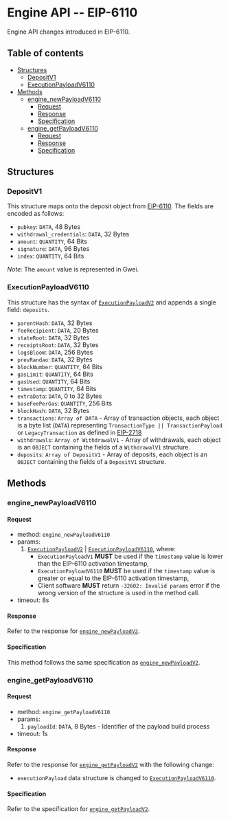 # Engine API -- EIP-6110

Engine API changes introduced in EIP-6110.

## Table of contents

<!-- START doctoc generated TOC please keep comment here to allow auto update -->
<!-- DON'T EDIT THIS SECTION, INSTEAD RE-RUN doctoc TO UPDATE -->

- [Structures](#structures)
  - [DepositV1](#depositv1)
  - [ExecutionPayloadV6110](#executionpayloadv6110)
- [Methods](#methods)
  - [engine_newPayloadV6110](#engine_newpayloadv6110)
    - [Request](#request)
    - [Response](#response)
    - [Specification](#specification)
  - [engine_getPayloadV6110](#engine_getpayloadv6110)
    - [Request](#request-1)
    - [Response](#response-1)
    - [Specification](#specification-1)

<!-- END doctoc generated TOC please keep comment here to allow auto update -->

## Structures

### DepositV1
This structure maps onto the deposit object from [EIP-6110](https://eips.ethereum.org/EIPS/eip-6110).
The fields are encoded as follows:

- `pubkey`: `DATA`, 48 Bytes
- `withdrawal_credentials`: `DATA`, 32 Bytes
- `amount`: `QUANTITY`, 64 Bits
- `signature`: `DATA`, 96 Bytes
- `index`: `QUANTITY`, 64 Bits

*Note:* The `amount` value is represented in Gwei.

### ExecutionPayloadV6110

This structure has the syntax of [`ExecutionPayloadV2`](../shanghai.md#executionpayloadv2) and appends a single field: `deposits`.

- `parentHash`: `DATA`, 32 Bytes
- `feeRecipient`:  `DATA`, 20 Bytes
- `stateRoot`: `DATA`, 32 Bytes
- `receiptsRoot`: `DATA`, 32 Bytes
- `logsBloom`: `DATA`, 256 Bytes
- `prevRandao`: `DATA`, 32 Bytes
- `blockNumber`: `QUANTITY`, 64 Bits
- `gasLimit`: `QUANTITY`, 64 Bits
- `gasUsed`: `QUANTITY`, 64 Bits
- `timestamp`: `QUANTITY`, 64 Bits
- `extraData`: `DATA`, 0 to 32 Bytes
- `baseFeePerGas`: `QUANTITY`, 256 Bits
- `blockHash`: `DATA`, 32 Bytes
- `transactions`: `Array of DATA` - Array of transaction objects, each object is a byte list (`DATA`) representing `TransactionType || TransactionPayload` or `LegacyTransaction` as defined in [EIP-2718](https://eips.ethereum.org/EIPS/eip-2718)
- `withdrawals`: `Array of WithdrawalV1` - Array of withdrawals, each object is an `OBJECT` containing the fields of a `WithdrawalV1` structure.
- `deposits`: `Array of DepositV1` - Array of deposits, each object is an `OBJECT` containing the fields of a `DepositV1` structure.

## Methods

### engine_newPayloadV6110

#### Request

* method: `engine_newPayloadV6110`
* params:
  1. [`ExecutionPayloadV2`](#./shanghai.md#ExecutionPayloadV2) | [`ExecutionPayloadV6110`](#ExecutionPayloadV6110), where:
      - `ExecutionPayloadV1` **MUST** be used if the `timestamp` value is lower than the EIP-6110 activation timestamp,
      - `ExecutionPayloadV6110` **MUST** be used if the `timestamp` value is greater or equal to the EIP-6110 activation timestamp,
      - Client software **MUST** return `-32602: Invalid params` error if the wrong version of the structure is used in the method call.
* timeout: 8s

#### Response

Refer to the response for [`engine_newPayloadV2`](./shanghai.md#engine_newpayloadv2).

#### Specification

This method follows the same specification as [`engine_newPayloadV2`](./shanghai.md#engine_newpayloadv2).

### engine_getPayloadV6110

#### Request

* method: `engine_getPayloadV6110`
* params:
  1. `payloadId`: `DATA`, 8 Bytes - Identifier of the payload build process
* timeout: 1s

#### Response

Refer to the response for [`engine_getPayloadV2`](./shanghai.md#engine_getpayloadv2) with the following change:
* `executionPayload` data structure is changed to [`ExecutionPayloadV6110`](#ExecutionPayloadV6110).

#### Specification

Refer to the specification for [`engine_getPayloadV2`](./shanghai.md#engine_getpayloadv2).

